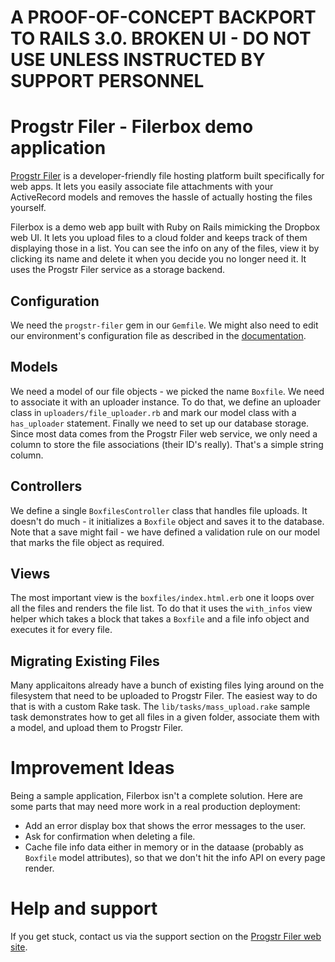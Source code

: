 # A PROOF-OF-CONCEPT BACKPORT TO RAILS 3.0. BROKEN UI - DO NOT USE UNLESS INSTRUCTED BY SUPPORT PERSONNEL

# Progstr Filer - Filerbox demo application

[Progstr Filer](http://filer.progstr.com) is a developer-friendly file hosting platform built specifically for web apps. It lets you easily associate file attachments with your ActiveRecord models and removes the hassle of actually hosting the files yourself.

Filerbox is a demo web app built with Ruby on Rails mimicking the Dropbox web UI. It lets you upload files to a cloud folder and keeps track of them displaying those in a list. You can see the info on any of the files, view it by clicking its name and delete it when you decide you no longer need it. It uses the Progstr Filer service as a storage backend.

## Configuration
We need the `progstr-filer` gem in our `Gemfile`. We might also need to edit our environment's configuration file as described in the [documentation](http://docs.progstr.com/filer-getting-started.html).

## Models
We need a model of our file objects - we picked the name `Boxfile`. We need to associate it with an uploader instance. To do that, we define an uploader class in `uploaders/file_uploader.rb` and mark our model class with a `has_uploader` statement. Finally we need to set up our database storage. Since most data comes from the Progstr Filer web service, we only need a column to store the file associations (their ID's really). That's a simple string column.

## Controllers
We define a single `BoxfilesController` class that handles file uploads. It doesn't do much - it initializes a `Boxfile` object and saves it to the database. Note that a save might fail - we have defined a validation rule on our model that marks the file object as required.

## Views
The most important view is the `boxfiles/index.html.erb` one it loops over all the files and renders the file list. To do that it uses the `with_infos` view helper which takes a block that takes a `Boxfile` and a file info object and executes it for every file.

## Migrating Existing Files
Many applicaitons already have a bunch of existing files lying around on the filesystem that need to be uploaded to Progstr Filer. The easiest way to do that is with a custom Rake task. The `lib/tasks/mass_upload.rake` sample task demonstrates how to get all files in a given folder, associate them with a model, and upload them to Progstr Filer.

# Improvement Ideas

Being a sample application, Filerbox isn't a complete solution. Here are some parts that may need more work in a real production deployment:

* Add an error display box that shows the error messages to the user.
* Ask for confirmation when deleting a file.
* Cache file info data either in memory or in the dataase (probably as `Boxfile` model attributes), so that we don't hit the info API on every page render.

# Help and support

If you get stuck, contact us via the support section on the [Progstr Filer web site](http://filer.progstr.com).
